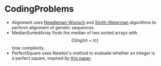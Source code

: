 # CodingProblems
- Alignment uses [Needleman-Wunsch](https://en.wikipedia.org/wiki/Needleman%E2%80%93Wunsch_algorithm) and [Smith-Waterman](https://en.wikipedia.org/wiki/Smith%E2%80%93Waterman_algorithm) algorithms to perform alignment of genetic sequences.
- MedianSortedArray finds the median of two sorted arrays with $$ O(log (m+n)) $$ time complexity.
- PerfectSquare uses Newton's method to evaluate whether an integer is a perfect square, inspired by [this paper](https://math.mit.edu/~stevenj/18.335/newton-sqrt.pdf).
